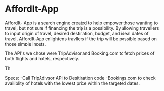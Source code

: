 # AffordIt-App


AffordIt- App is a search engine created to help empower those wanting to travel, but not sure if financing the trip is a possibility. By allowing travellers to input origin of travel, desired destination, budget, and ideal dates of travel, AffordIt-App enlightens travllers if the trip will be possible based on those simple inputs. 

The API's we chose were TripAdvisor and Booking.com to fetch prices of both flights and hotels, respectively. 

Th









Specs:
   -Call TripAdivsor APi to Desitination code
   -Bookings.com to check availiblity of hotels with the lowest price       within the targeted dates.   
